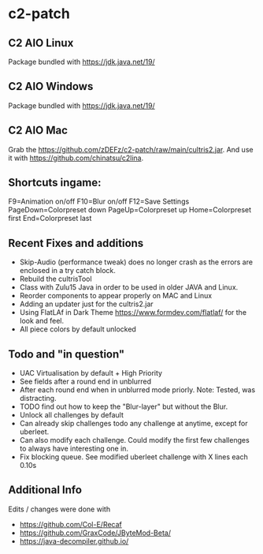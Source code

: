# c2-patch

## C2 AIO Linux
Package bundled with https://jdk.java.net/19/
## C2 AIO Windows
Package bundled with https://jdk.java.net/19/
## C2 AIO Mac
Grab the https://github.com/zDEFz/c2-patch/raw/main/cultris2.jar. And use it with https://github.com/chinatsu/c2lina.

## Shortcuts ingame:
F9=Animation on/off
F10=Blur on/off
F12=Save Settings
PageDown=Colorpreset down
PageUp=Colorpreset up
Home=Colorpreset first
End=Colorpreset last

## Recent Fixes and additions
- Skip-Audio (performance tweak) does no longer crash as the errors are enclosed in a try catch block.
- Rebuild the cultrisTool 
- Class with Zulu15 Java in order to be used in older JAVA and Linux.
- Reorder components to appear properly on MAC and Linux
- Adding an updater just for the cultris2.jar
- Using FlatLAf in Dark Theme https://www.formdev.com/flatlaf/ for the look and feel.
- All piece colors by default unlocked

## Todo and "in question"
- UAC Virtualisation by default + High Priority
- See fields after a round end in unblurred
- After each round end when in unblurred mode priorly. Note: Tested, was distracting.
- TODO find out how to keep the "Blur-layer" but without the Blur.
- Unlock all challenges by default
- Can already skip challenges todo any challenge at anytime, except for uberleet.
- Can also modify each challenge. Could modify the first few challenges to always have interesting one in.
- Fix blocking queue. See modified uberleet challenge with X lines each 0.10s

## Additional Info
Edits / changes were done with
- https://github.com/Col-E/Recaf
- https://github.com/GraxCode/JByteMod-Beta/
- https://java-decompiler.github.io/
